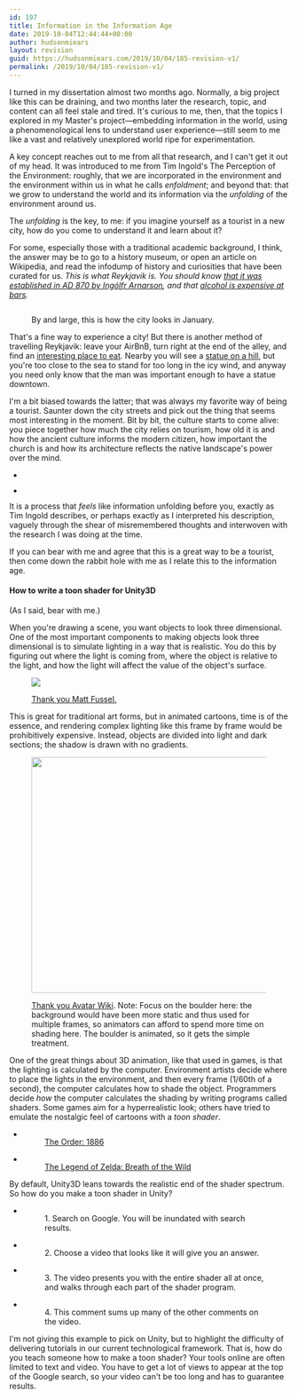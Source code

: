 ```yaml
---
id: 197
title: Information in the Information Age
date: 2019-10-04T12:44:44+00:00
author: hudsonmiears
layout: revision
guid: https://hudsonmiears.com/2019/10/04/185-revision-v1/
permalink: /2019/10/04/185-revision-v1/
---
```

<p class="has-drop-cap">
  I turned in my dissertation almost two months ago. Normally, a big project like this can be draining, and two months later the research, topic, and content can all feel stale and tired. It's curious to me, then, that the topics I explored in my Master's project&#8212;embedding information in the world, using a phenomenological lens to understand user experience&#8212;still seem to me like a vast and relatively unexplored world ripe for experimentation.
</p>

A key concept reaches out to me from all that research, and I can't get it out of my head. It was introduced to me from Tim Ingold's The Perception of the Environment: roughly, that we are incorporated in the environment and the environment within us in what he calls _enfoldment_; and beyond that: that we grow to understand the world and its information via the _unfolding_ of the environment around us. 

The _unfolding_ is the key, to me: if you imagine yourself as a tourist in a new city, how do you come to understand it and learn about it?

For some, especially those with a traditional academic background, I think, the answer may be to go to a history museum, or open an article on Wikipedia, and read the infodump of history and curiosities that have been curated for us. _This is what Reykjavik is. You should know [that it was established in AD 870 by Ingólfr Arnarson](https://en.wikipedia.org/wiki/Reykjav%C3%ADk#History), and that [alcohol is expensive at bars](https://en.wikipedia.org/wiki/Reykjav%C3%ADk#Nightlife)._<figure class="wp-block-image">

<img src="https://hudsonmiears.com/wp-content/uploads/2019/10/IMG_20190106_142927-1024x768.jpg" alt="" class="wp-image-187" srcset="https://hudsonmiears.com/wp-content/uploads/2019/10/IMG_20190106_142927-1024x768.jpg 1024w, https://hudsonmiears.com/wp-content/uploads/2019/10/IMG_20190106_142927-300x225.jpg 300w, https://hudsonmiears.com/wp-content/uploads/2019/10/IMG_20190106_142927-768x576.jpg 768w" sizes="(max-width: 1024px) 100vw, 1024px" /> <figcaption>By and large, this is how the city looks in January.</figcaption></figure> 

That's a fine way to experience a city! But there is another method of travelling Reykjavik: leave your AirBnB, turn right at the end of the alley, and find an [interesting place to eat](https://g.page/icelandicstreetfood?share). Nearby you will see a [statue on a hill](https://goo.gl/maps/p5g6wvtasxLXA5XL8), but you're too close to the sea to stand for too long in the icy wind, and anyway you need only know that the man was important enough to have a statue downtown.

I'm a bit biased towards the latter; that was always my favorite way of being a tourist. Saunter down the city streets and pick out the thing that seems most interesting in the moment. Bit by bit, the culture starts to come alive: you piece together how much the city relies on tourism, how old it is and how the ancient culture informs the modern citizen, how important the church is and how its architecture reflects the native landscape's power over the mind.

<ul class="wp-block-gallery columns-2 is-cropped">
  <li class="blocks-gallery-item">
    <figure><img src="https://hudsonmiears.com/wp-content/uploads/2019/10/IMG_20190104_151805-1024x768.jpg" alt="" data-id="188" data-link="https://hudsonmiears.com/?attachment_id=188" class="wp-image-188" srcset="https://hudsonmiears.com/wp-content/uploads/2019/10/IMG_20190104_151805-1024x768.jpg 1024w, https://hudsonmiears.com/wp-content/uploads/2019/10/IMG_20190104_151805-300x225.jpg 300w, https://hudsonmiears.com/wp-content/uploads/2019/10/IMG_20190104_151805-768x576.jpg 768w" sizes="(max-width: 1024px) 100vw, 1024px" /></figure>
  </li>
  <li class="blocks-gallery-item">
    <figure><img src="https://hudsonmiears.com/wp-content/uploads/2019/10/IMG_20190104_140805-1024x768.jpg" alt="" data-id="189" data-link="https://hudsonmiears.com/?attachment_id=189" class="wp-image-189" srcset="https://hudsonmiears.com/wp-content/uploads/2019/10/IMG_20190104_140805-1024x768.jpg 1024w, https://hudsonmiears.com/wp-content/uploads/2019/10/IMG_20190104_140805-300x225.jpg 300w, https://hudsonmiears.com/wp-content/uploads/2019/10/IMG_20190104_140805-768x576.jpg 768w" sizes="(max-width: 1024px) 100vw, 1024px" /></figure>
  </li>
</ul>

It is a process that _feels_ like information unfolding before you, exactly as Tim Ingold describes, or perhaps exactly as I interpreted his description, vaguely through the shear of misremembered thoughts and interwoven with the research I was doing at the time.

If you can bear with me and agree that this is a great way to be a tourist, then come down the rabbit hole with me as I relate this to the information age.

#### How to write a toon shader for Unity3D

(As I said, bear with me.)

When you're drawing a scene, you want objects to look three dimensional. One of the most important components to making objects look three dimensional is to simulate lighting in a way that is realistic. You do this by figuring out where the light is coming from, where the object is relative to the light, and how the light will affect the value of the object's surface.<figure class="wp-block-image">

![](https://thevirtualinstructor.com/images/lightsourcebulb.jpg) <figcaption>[Thank you Matt Fussel.](https://thevirtualinstructor.com/shading-techniques-basics.html)</figcaption></figure> 

This is great for traditional art forms, but in animated cartoons, time is of the essence, and rendering complex lighting like this frame by frame would be prohibitively expensive. Instead, objects are divided into light and dark sections; the shadow is drawn with no gradients.<figure class="wp-block-image is-resized">

<img src="https://vignette.wikia.nocookie.net/avatar/images/0/06/Rock_on_slope.png/revision/latest?cb=20140403224713" alt="" width="566" height="425" /> <figcaption>[Thank you Avatar Wiki](https://avatar.fandom.com/wiki/Bitter_Work). Note: Focus on the boulder here: the background would have been more static and thus used for multiple frames, so animators can afford to spend more time on shading here. The boulder is animated, so it gets the simple treatment.</figcaption></figure> 

One of the great things about 3D animation, like that used in games, is that the lighting is calculated by the computer. Environment artists decide where to place the lights in the environment, and then every frame (1/60th of a second), the computer calculates how to shade the object. Programmers decide _how_ the computer calculates the shading by writing programs called shaders. Some games aim for a hyperrealistic look; others have tried to emulate the nostalgic feel of cartoons with a _toon shader_.

<ul class="wp-block-gallery columns-2 is-cropped">
  <li class="blocks-gallery-item">
    <figure><img src="https://hudsonmiears.com/wp-content/uploads/2019/10/the-order-1886-environment-sc003-1024x576.jpg" alt="" data-id="191" data-link="https://hudsonmiears.com/?attachment_id=191" class="wp-image-191" srcset="https://hudsonmiears.com/wp-content/uploads/2019/10/the-order-1886-environment-sc003-1024x576.jpg 1024w, https://hudsonmiears.com/wp-content/uploads/2019/10/the-order-1886-environment-sc003-300x169.jpg 300w, https://hudsonmiears.com/wp-content/uploads/2019/10/the-order-1886-environment-sc003-768x432.jpg 768w, https://hudsonmiears.com/wp-content/uploads/2019/10/the-order-1886-environment-sc003.jpg 1280w" sizes="(max-width: 1024px) 100vw, 1024px" /><figcaption><a href="https://www.playstation.com/en-gb/games/the-order-1886-ps4/environment/">The Order: 1886</a></figcaption></figure>
  </li>
  <li class="blocks-gallery-item">
    <figure><img src="https://hudsonmiears.com/wp-content/uploads/2019/10/botw-1024x569.png" alt="" data-id="192" data-link="https://hudsonmiears.com/?attachment_id=192" class="wp-image-192" srcset="https://hudsonmiears.com/wp-content/uploads/2019/10/botw-1024x569.png 1024w, https://hudsonmiears.com/wp-content/uploads/2019/10/botw-300x167.png 300w, https://hudsonmiears.com/wp-content/uploads/2019/10/botw-768x427.png 768w, https://hudsonmiears.com/wp-content/uploads/2019/10/botw.png 1222w" sizes="(max-width: 1024px) 100vw, 1024px" /><figcaption><a href="https://www.zelda.com/breath-of-the-wild/media">The Legend of Zelda: Breath of the Wild</a></figcaption></figure>
  </li>
</ul>

By default, Unity3D leans towards the realistic end of the shader spectrum. So how do you make a toon shader in Unity?

<ul class="wp-block-gallery columns-1 is-cropped">
  <li class="blocks-gallery-item">
    <figure><img src="https://hudsonmiears.com/wp-content/uploads/2019/10/toonshadersearch-1024x540.png" alt="" data-id="193" data-link="https://hudsonmiears.com/?attachment_id=193" class="wp-image-193" srcset="https://hudsonmiears.com/wp-content/uploads/2019/10/toonshadersearch-1024x540.png 1024w, https://hudsonmiears.com/wp-content/uploads/2019/10/toonshadersearch-300x158.png 300w, https://hudsonmiears.com/wp-content/uploads/2019/10/toonshadersearch-768x405.png 768w" sizes="(max-width: 1024px) 100vw, 1024px" /><figcaption>1. Search on Google. You will be inundated with search results.</figcaption></figure>
  </li>
  <li class="blocks-gallery-item">
    <figure><img src="https://hudsonmiears.com/wp-content/uploads/2019/10/toonshaderopenvieo-1024x487.png" alt="" data-id="194" data-link="https://hudsonmiears.com/?attachment_id=194" class="wp-image-194" srcset="https://hudsonmiears.com/wp-content/uploads/2019/10/toonshaderopenvieo-1024x487.png 1024w, https://hudsonmiears.com/wp-content/uploads/2019/10/toonshaderopenvieo-300x143.png 300w, https://hudsonmiears.com/wp-content/uploads/2019/10/toonshaderopenvieo-768x366.png 768w" sizes="(max-width: 1024px) 100vw, 1024px" /><figcaption>2. Choose a video that looks like it will give you an answer.</figcaption></figure>
  </li>
  <li class="blocks-gallery-item">
    <figure><img src="https://hudsonmiears.com/wp-content/uploads/2019/10/toonshadersplash-1024x482.png" alt="" data-id="195" data-link="https://hudsonmiears.com/?attachment_id=195" class="wp-image-195" srcset="https://hudsonmiears.com/wp-content/uploads/2019/10/toonshadersplash-1024x482.png 1024w, https://hudsonmiears.com/wp-content/uploads/2019/10/toonshadersplash-300x141.png 300w, https://hudsonmiears.com/wp-content/uploads/2019/10/toonshadersplash-768x361.png 768w" sizes="(max-width: 1024px) 100vw, 1024px" /><figcaption>3. The video presents you with the entire shader all at once, and walks through each part of the shader program.</figcaption></figure>
  </li>
  <li class="blocks-gallery-item">
    <figure><img src="https://hudsonmiears.com/wp-content/uploads/2019/10/toonshadercomment-1024x249.png" alt="" data-id="196" data-link="https://hudsonmiears.com/?attachment_id=196" class="wp-image-196" srcset="https://hudsonmiears.com/wp-content/uploads/2019/10/toonshadercomment-1024x249.png 1024w, https://hudsonmiears.com/wp-content/uploads/2019/10/toonshadercomment-300x73.png 300w, https://hudsonmiears.com/wp-content/uploads/2019/10/toonshadercomment-768x187.png 768w, https://hudsonmiears.com/wp-content/uploads/2019/10/toonshadercomment.png 1177w" sizes="(max-width: 1024px) 100vw, 1024px" /><figcaption>4. This comment sums up many of the other comments on the video.</figcaption></figure>
  </li>
</ul>

I'm not giving this example to pick on Unity, but to highlight the difficulty of delivering tutorials in our current technological framework. That is, how do you teach someone how to make a toon shader? Your tools online are often limited to text and video. You have to get a lot of views to appear at the top of the Google search, so your video can't be too long and has to guarantee results.